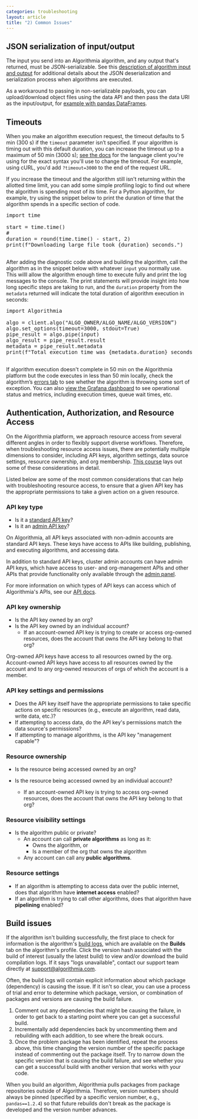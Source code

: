 ```yaml
---
categories: troubleshooting
layout: article
title: "2) Common Issues"
---
```


## JSON serialization of input/output

The input you send into an Algorithmia algorithm, and any output that's returned, must be JSON-serializable. See this [description of algorithm input and output](/developing-python-algorithms-in-the-web-ide/693714#algorithm-input) for additional details about the JSON deserialization and serialization process when algorithms are executed.

As a workaround to passing in non-serializable payloads, you can upload/download object files using the data API and then pass the data URI as the input/output, for [example with pandas DataFrames](https://gist.github.com/zeryx/0a5d7f66484f5e3c4e2977616474baa6).

## Timeouts

When you make an algorithm execution request, the timeout defaults to 5 min (300 s) if the `timeout` parameter isn’t specified. If your algorithm is timing out with this default duration, you can increase the timeout up to a maximum of 50 min (3000 s); [see the docs](/developers/clients) for the language client you're using for the exact syntax you'll use to change the timeout. For example, using cURL, you'd add `?timeout=3000` to the end of the request URL.

If you increase the timeout and the algorithm still isn't returning within the allotted time limit, you can add some simple profiling logic to find out where the algorithm is spending most of its time. For a Python algorithm, for example, try using the snippet below to print the duration of time that the algorithm spends in a specific section of code.

<div class="syn-code-block">

<pre class="code_snippet">import time

start = time.time()
# <bottleneck code here (e.g., download a large file)>
duration = round(time.time() - start, 2)
print(f"Downloading large file took {duration} seconds.")
      </pre>

</div>

After adding the diagnostic code above and building the algorithm, call the algorithm as in the snippet below with whatever `input` you normally use. This willl allow the algorithm enough time to execute fully and print the log messages to the console. The print statements will provide insight into how long specific steps are taking to run, and the `duration` property from the `metadata` returned will indicate the total duration of algorithm execution in seconds:

<div class="syn-code-block">

<pre class="code_snippet">import Algorithmia

algo = client.algo("ALGO_OWNER/ALGO_NAME/ALGO_VERSION”)
algo.set_options(timeout=3000, stdout=True)
pipe_result = algo.pipe(input)
algo_result = pipe_result.result
metadata = pipe_result.metadata
print(f"Total execution time was {metadata.duration} seconds.")
      </pre>

</div>

If algorithm execution doesn't complete in 50 min on the Algorithmia platform but the code executes in less than 50 min locally, check the algorithm’s [errors tab](https://algorithmia.com/developers/platform/algorithm-profile#errors) to see whether the algorithm is throwing some sort of exception. You can also [view the Grafana dashboard](/developers/administration/admin-panel/dashboard) to see operational status and metrics, including execution times, queue wait times, etc.

## Authentication, Authorization, and Resource Access

On the Algorithmia platform, we approach resource access from several different angles in order to flexibly support diverse workflows. Therefore, when troubleshooting resource access issues, there are potentially multiple dimensions to consider, including API keys, algorithm settings, data source settings, resource ownership, and org membership. [This course](/using-organizations/688851) lays out some of these considerations in detail.

Listed below are some of the most common considerations that can help with troubleshooting resource access, to ensure that a given API key has the appropriate permissions to take a given action on a given resource.

### API key type

*   Is it a [standard API key](https://algorithmia.com/developers/glossary#standard-api-key)?
*   Is it an [admin API key](https://algorithmia.com/developers/glossary#admin-api-key)?

On Algorithmia, all API keys associated with non-admin accounts are standard API keys. These keys have access to APIs like building, publishing, and executing algorithms, and accessing data.

In addition to standard API keys, cluster admin accounts can have admin API keys, which have access to user- and org-management APIs and other APIs that provide functionality only available through the [admin panel](/exploring-the-admin-panel/687271).

For more information on which types of API keys can access which of Algorithmia's APIs, see our [API docs](https://algorithmia.com/developers/api).

### API key ownership

*   Is the API key owned by an org?
*   Is the API key owned by an individual account?
    *   If an account-owned API key is trying to create or access org-owned resources, does the account that owns the API key belong to that org?

Org-owned API keys have access to all resources owned by the org. Account-owned API keys have access to all resources owned by the account and to any org-owned resources of orgs of which the account is a member.

### API key settings and permissions

*   Does the API key itself have the appropriate permissions to take specific actions on specific resources (e.g., execute an algorithm, read data, write data, etc.)?
*   If attempting to access data, do the API key's permissions match the data source's permissions?
*   If attempting to manage algorithms, is the API key "management capable"?

### Resource ownership

*   Is the resource being accessed owned by an org?
*   Is the resource being accessed owned by an individual account?

    *   If an account-owned API key is trying to access org-owned resources, does the account that owns the API key belong to that org?

### Resource visibility settings

*   Is the algorithm public or private?
    *   <span style="font-family: inherit; font-size: 1em;">An account can call</span> **private algorithms** <span style="font-family: inherit; font-size: 1em;">as long as it:</span>
        *   Owns the algorithm, or
        *   Is a member of the org that owns the algorithm
    *   Any account can call any<span style="font-family: inherit; font-size: 1em;"> </span>**public algorithms**<span style="font-family: inherit; font-size: 1em;">.</span>

### Resource settings

*   If an algorithm is attempting to access data over the public internet, does that algorithm have **internet access** enabled?
*   If an algorithm is trying to call other algorithms, does that algorithm have **pipelining** enabled?

## Build issues

If the algorithm isn't building successfully, the first place to check for information is the algorithm's [build logs](/exploring-algorithms/704418), which are available on the **Builds** tab on the algorithm's profile. Click the version hash associated with the build of interest (usually the latest build) to view and/or download the build compilation logs. If it says "logs unavailable", contact our support team directly at [support@algorithmia.com](mailto:support@algorithmia.com).

Often, the build logs will contain explicit information about which package (dependency) is causing the issue. If it isn't so clear, you can use a process of trial and error to determine which package, version, or combination of packages and versions are causing the build failure.

1.  Comment out any dependencies that might be causing the failure, in order to get back to a starting point where you can get a successful build.
2.  Incrementally add dependencies back by uncommenting them and rebuilding with each addition, to see where the break occurs.
3.  Once the problem package has been identified, repeat the process above, this time changing the version number of the specific package instead of commenting out the package itself. Try to narrow down the specific version that is causing the build failure, and see whether you can get a successful build with another version that works with your code.

When you build an algorithm, Algorithmia pulls packages from package repositories outside of Algorithmia. Therefore, version numbers should always be pinned (specified by a specific version number, e.g., `pandas==1.2.4`) so that future rebuilds don't break as the package is developed and the version number advances.